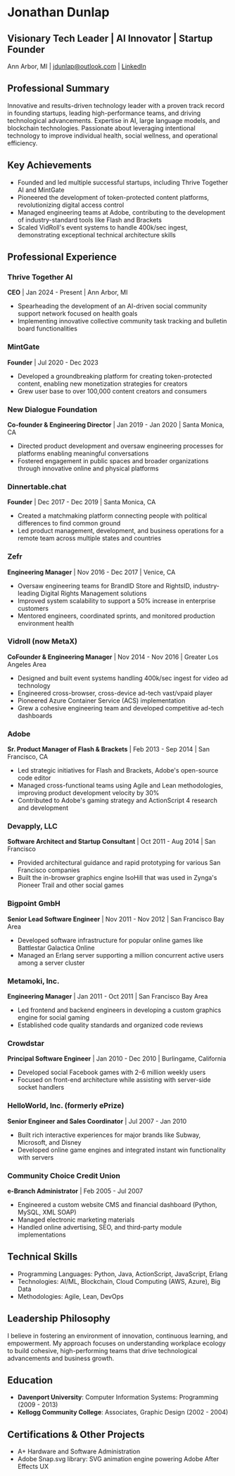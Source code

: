 # Jonathan Dunlap
## Visionary Tech Leader | AI Innovator | Startup Founder

Ann Arbor, MI | jdunlap@outlook.com | [LinkedIn](www.linkedin.com/in/jonathandunlap)

## Professional Summary

Innovative and results-driven technology leader with a proven track record in founding startups, leading high-performance teams, and driving technological advancements. Expertise in AI, large language models, and blockchain technologies. Passionate about leveraging intentional technology to improve individual health, social wellness, and operational efficiency.

## Key Achievements

- Founded and led multiple successful startups, including Thrive Together AI and MintGate
- Pioneered the development of token-protected content platforms, revolutionizing digital access control
- Managed engineering teams at Adobe, contributing to the development of industry-standard tools like Flash and Brackets
- Scaled VidRoll's event systems to handle 400k/sec ingest, demonstrating exceptional technical architecture skills

## Professional Experience

### Thrive Together AI
**CEO** | Jan 2024 - Present | Ann Arbor, MI
- Spearheading the development of an AI-driven social community support network focused on health goals
- Implementing innovative collective community task tracking and bulletin board functionalities

### MintGate
**Founder** | Jul 2020 - Dec 2023
- Developed a groundbreaking platform for creating token-protected content, enabling new monetization strategies for creators
- Grew user base to over 100,000 content creators and consumers

### New Dialogue Foundation
**Co-founder & Engineering Director** | Jan 2019 - Jan 2020 | Santa Monica, CA
- Directed product development and oversaw engineering processes for platforms enabling meaningful conversations
- Fostered engagement in public spaces and broader organizations through innovative online and physical platforms

### Dinnertable.chat
**Founder** | Dec 2017 - Dec 2019 | Santa Monica, CA
- Created a matchmaking platform connecting people with political differences to find common ground
- Led product management, development, and business operations for a remote team across multiple states and countries

### Zefr
**Engineering Manager** | Nov 2016 - Dec 2017 | Venice, CA
- Oversaw engineering teams for BrandID Store and RightsID, industry-leading Digital Rights Management solutions
- Improved system scalability to support a 50% increase in enterprise customers
- Mentored engineers, coordinated sprints, and monitored production environment health

### Vidroll (now MetaX)
**CoFounder & Engineering Manager** | Nov 2014 - Nov 2016 | Greater Los Angeles Area
- Designed and built event systems handling 400k/sec ingest for video ad technology
- Engineered cross-browser, cross-device ad-tech vast/vpaid player
- Pioneered Azure Container Service (ACS) implementation
- Grew a cohesive engineering team and developed competitive ad-tech dashboards

### Adobe
**Sr. Product Manager of Flash & Brackets** | Feb 2013 - Sep 2014 | San Francisco, CA
- Led strategic initiatives for Flash and Brackets, Adobe's open-source code editor
- Managed cross-functional teams using Agile and Lean methodologies, improving product development velocity by 30%
- Contributed to Adobe's gaming strategy and ActionScript 4 research and development

### Devapply, LLC
**Software Architect and Startup Consultant** | Oct 2011 - Aug 2014 | San Francisco
- Provided architectural guidance and rapid prototyping for various San Francisco companies
- Built the in-browser graphics engine IsoHill that was used in Zynga's Pioneer Trail and other social games

### Bigpoint GmbH
**Senior Lead Software Engineer** | Nov 2011 - Nov 2012 | San Francisco Bay Area
- Developed software infrastructure for popular online games like Battlestar Galactica Online
- Managed an Erlang server supporting a million concurrent active users among a server cluster

### Metamoki, Inc.
**Engineering Manager** | Jan 2011 - Oct 2011 | San Francisco Bay Area
- Led frontend and backend engineers in developing a custom graphics engine for social gaming
- Established code quality standards and organized code reviews

### Crowdstar
**Principal Software Engineer** | Jan 2010 - Dec 2010 | Burlingame, California
- Developed social Facebook games with 2-6 million weekly users
- Focused on front-end architecture while assisting with server-side socket handlers

### HelloWorld, Inc. (formerly ePrize)
**Senior Engineer and Sales Coordinator** | Jul 2007 - Jan 2010
- Built rich interactive experiences for major brands like Subway, Microsoft, and Disney
- Developed online game engines and integrated instant win functionality with servers

### Community Choice Credit Union
**e-Branch Administrator** | Feb 2005 - Jul 2007
- Engineered a custom website CMS and financial dashboard (Python, MySQL, XML SOAP)
- Managed electronic marketing materials
- Handled online advertising, SEO, and third-party module implementations

## Technical Skills

- Programming Languages: Python, Java, ActionScript, JavaScript, Erlang
- Technologies: AI/ML, Blockchain, Cloud Computing (AWS, Azure), Big Data
- Methodologies: Agile, Lean, DevOps

## Leadership Philosophy

I believe in fostering an environment of innovation, continuous learning, and empowerment. My approach focuses on understanding workplace ecology to build cohesive, high-performing teams that drive technological advancements and business growth.

## Education

- **Davenport University**: Computer Information Systems: Programming (2009 - 2013)
- **Kellogg Community College**: Associates, Graphic Design (2002 - 2004)

## Certifications & Other Projects

- A+ Hardware and Software Administration
- Adobe Snap.svg library: SVG animation engine powering Adobe After Effects UX

